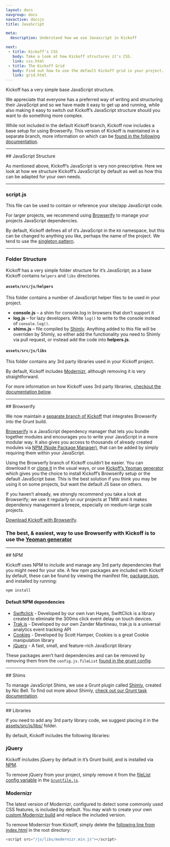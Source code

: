 ```yaml
---
layout: docs
navgroup: docs
navactive: docsjs
title: JavaScript

meta:
  description: Understand how we use Javascript in Kickoff

next:
 - title: Kickoff's CSS
   body: Take a look at how Kickoff structures it’s CSS.
   link: css.html
 - title: The Kickoff Grid
   body: Find out how to use the default Kickoff grid in your project.
   link: grid.html
---
```


Kickoff has a very simple base JavaScript structure.

We appreciate that everyone has a preferred way of writing and structuring their JavaScript and so we have made it easy to get up and running, while also making it easy to switch out Kickoff’s JavaScript structure should you want to do something more complex.

While not included in the default Kickoff branch, Kickoff now includes a base setup for using Browserify.  This version of Kickoff is maintained in a separate branch, more information on which can be [found in the following documentation](#browserify).

<hr class="sectionSplitter">
<a name="structure"></a>
## JavaScript Structure

As mentioned above, Kickoff’s JavaScript is very non prescriptive.  Here we look at how we structure Kickoff’s JavaScript by default as well as how this can be adapted for your own needs.

---
### script.js

This file can be used to contain or reference your site/app JavaScript code.

For larger projects, we recommend using [Browserify](#browserify) to manage your projects JavaScript dependencies.

By default, Kickoff defines all of it’s JavaScript in the `KO` namespace, but this can be changed to anything you like, perhaps the name of the project. We tend to use the [singleton pattern](http://addyosmani.com/resources/essentialjsdesignpatterns/book/#singletonpatternjavascript).

---
### Folder Structure

Kickoff has a very simple folder structure for it’s JavaScript; as a base Kickoff contains `helpers` and `libs` directories.

#### `assets/src/js/helpers`

This folder contains a number of JavaScript helper files to be used in your project.

* **console.js** – a shim for console.log in browsers that don’t support it
* **log.js** – for lazy developers.  Write `log()` to write to the console instead of `console.log()`.
* **shims.js** – file compiled by [Shimly](grunt.html#task-shimly).  Anything added to this file will be overriden by Shimly, so either add the functionality you need to Shimly via pull request, or instead add the code into **helpers.js**.


#### `assets/src/js/libs`

This folder contains any 3rd party libraries used in your Kickoff project.

By default, Kickoff includes [Modernizr](http://modernizr.com/), although removing it is very straightforward.

For more information on how Kickoff uses 3rd party libraries, [checkout the documentation below](#libs).

<hr class="sectionSplitter">
<a name="browserify"></a>
## Browserify

We now maintain a [separate branch of Kickoff](https://github.com/trykickoff/kickoff/tree/browserify) that integrates Browserify into the Grunt build.

[Browserify](http://browserify.org/) is a JavaScript dependency manager that lets you bundle together modules and encourages you to write your JavaScript in a more modular way.  It also gives you access to thousands of already created modules via [NPM (Node Package Manager)](https://www.npmjs.org/), that can be added by simply requiring them within your JavaScript.

Using the Browserfy branch of Kickoff couldn’t be easier.  You can download it or [clone it](https://github.com/trykickoff/kickoff/tree/browserify) in the usual ways, or use [Kickoff’s Yeoman generator](yeoman.html) which gives you the choice to install Kickoff’s Browserify setup or the default JavaScript base.  This is the best solution if you think you may be using it on some projects, but want the default JS base on others.

If you haven’t already, we strongly recommend you take a look at Browserify; we use it regularly on our projects at TMW and it makes dependency management a breeze, especially on medium-large scale projects.

[Download Kickoff with Browserify](https://github.com/trykickoff/kickoff/tree/browserify).

### The best, & easiest, way to use Browserify with Kickoff is to use the [Yeoman generator](yeoman.html)

<hr class="sectionSplitter">
<a name="npm"></a>
## NPM

Kickoff uses NPM to include and manage any 3rd party dependencies that you might need for your site. A few npm packages are included with Kickoff by default, these can be found by viewing the manifest file, [package.json](https://github.com/trykickoff/kickoff/blob/master/package.json), and installed by running:

```sh
npm install
```

#### Default NPM dependencies

* [Swiftclick](https://github.com/tmwagency/swiftclick) - Developed by our own Ivan Hayes, SwiftClick is a library created to eliminate the 300ms click event delay on touch devices.
* [Trak.js](https://github.com/mrmartineau/trak.js) - Developed by our own Zander Martineau, trak.js is a universal analytics event tracking API
* [Cookies](https://github.com/ScottHamper/Cookies/) - Developed by Scott Hamper, Cookies is a great Cookie manipulation library
* [jQuery](https://github.com/jquery/jquery/) - A fast, small, and feature-rich JavaScript library

These packages aren’t hard dependencies and can be removed by removing them from the `config.js.fileList` [found in the grunt config](grunt.html#config-js).

<hr class="sectionSplitter">
<a name="shims"></a>
## Shims

To manage JavaScript Shims, we use a Grunt plugin called [Shimly](https://github.com/nicbell/Shimly), created by  Nic Bell.  To find out more about Shimly, [check out our Grunt task documentation](grunt.html#task-shimly).

<hr class="sectionSplitter">
<a name="libs"></a>
## Libraries

If you need to add any 3rd party library code, we suggest placing it in the [assets/src/js/libs/](https://github.com/trykickoff/kickoff/tree/master/assets/src/js/libs) folder.

By default, Kickoff includes the following libraries:

### jQuery

Kickoff includes jQuery by default in it’s Grunt build, and is installed via [NPM](#npm).

To remove jQuery from your project, simply remove it from the [fileList config variable](grunt.html#config-js) in the [`Gruntfile.js`](https://github.com/trykickoff/kickoff/blob/master/Gruntfile.js#L28).

### Modernizr

The latest version of Modernizr, configured to detect some commonly used CSS features, is included by default. You may wish to create your own [custom Modernizr build](http://www.modernizr.com/download/) and replace the included version.

To remove Modernizr from Kickoff, simply delete the [following line from index.html](https://github.com/trykickoff/kickoff/blob/master/index.html#L26) in the root directory:

```js
<script src="/js/libs/modernizr.min.js"></script>
```
